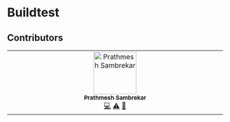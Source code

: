 # Buildtest
## Contributors

<!-- ALL-CONTRIBUTORS-LIST:START - Do not remove or modify this section -->
<!-- prettier-ignore-start -->
<!-- markdownlint-disable -->
<table>
  <tbody>
    <tr>
      <td align="center" valign="top" width="14.28%"><a href="https://github.com/prathmesh4321"><img src="https://avatars.githubusercontent.com/u/35829130?v=4?s=100" width="100px;" alt="Prathmesh Sambrekar"/><br /><sub><b>Prathmesh Sambrekar</b></sub></a><br /><a href="https://github.com/buildtesters/buildtest/commits?author=prathmesh4321" title="Code">💻</a> <a href="https://github.com/buildtesters/buildtest/commits?author=prathmesh4321" title="Tests">⚠️</a> <a href="https://github.com/buildtesters/buildtest/commits?author=prathmesh4321" title="Documentation">📖</a></td>
    </tr>
  </tbody>
</table>

<!-- markdownlint-restore -->
<!-- prettier-ignore-end -->

<!-- ALL-CONTRIBUTORS-LIST:END -->
